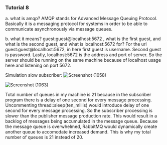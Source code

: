 ### Tutorial 8
a. what is amqp?
AMQP stands for Advanced Message Queuing Protocol. Basically it is a messaging protocol for systems in order to be able to communicate asynchronously via message queues. 

b. what it means? guest:guest@localhost:5672 , what is the first guest, and what is the second guest, and what is localhost:5672 for?
For the url guest:guest@localhost:5672, in here first guest is username. Second guest is password. Lastly, localhost:5672 is the address and port of server. So the server should be running on the same machine because of localhost usage here and listening on port 5672.

Simulation slow subscriber:
![Screenshot (1058)](https://github.com/samuelcodingjourney/tutorial8_subscriber/assets/94734973/80648374-16c2-41fb-995a-b79adebeda85)

![Screenshot (1063)](https://github.com/samuelcodingjourney/tutorial8_subscriber/assets/94734973/9b4ef94a-25da-4f8d-af5d-5b06239d784d)

Total number of queues in my machine is 21 because in the subscriber program there is a delay of one second for every message processing. Uncommenting thread::sleep(ten_millis) would introduce delay of one second for every message processing. So the subscriber processing is slower than the publisher message production rate. This would result in a backlog of messages being accumulated in the message queue. Because the message queue is overwhelmed, RabbitMQ would dynamically create another queue to accomodate increased demand. This is why my total number of queues is 21 instead of 20. 
